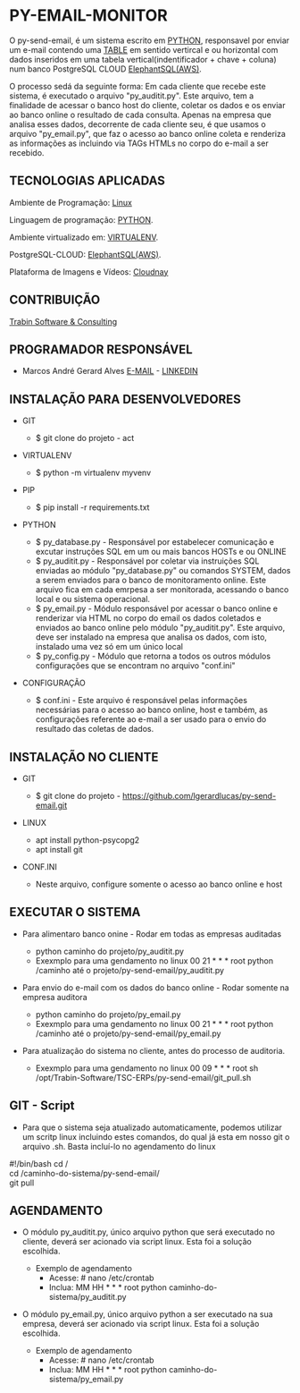 ﻿PY-EMAIL-MONITOR 
=================
O py-send-email, é um sistema escrito em [PYTHON](https://www.python.org/), 
responsavel por enviar um e-mail contendo uma [TABLE](https://www.w3schools.com/html/html_tables.asp) 
em sentido vertircal e ou horizontal com dados inseridos em uma tabela vertical(indentificador + chave + coluna) 
num banco PostgreSQL CLOUD [ElephantSQL(AWS)](https://www.elephantsql.com/about_us.html).

O processo sedá da seguinte forma: Em cada cliente que recebe este sistema, é executado o arquivo "py_auditit.py".
Este arquivo, tem a finalidade de acessar o banco host do cliente, coletar os dados e os enviar ao banco online o 
resultado de cada consulta. Apenas na empresa que analisa esses dados, decorrente de cada cliente seu, é que usamos 
o arquivo "py_email.py", que faz o acesso ao banco online coleta e renderiza as informações as incluindo via TAGs HTMLs
no corpo do e-mail a ser recebido.


TECNOLOGIAS APLICADAS
---------------------
Ambiente de Programação: [Linux](https://br-linux.org/)

Linguagem de programação: [PYTHON](https://www.python.org/).

Ambiente virtualizado em: [VIRTUALENV](https://virtualenv.pypa.io/en/latest/).

PostgreSQL-CLOUD: [ElephantSQL(AWS)](https://www.elephantsql.com/about_us.html).

Plataforma de Imagens e Vídeos: [Cloudnay](https://cloudinary.com/)


CONTRIBUIÇÃO 
------------

[Trabin Software & Consulting](http://www.trabin.com.br/)


PROGRAMADOR RESPONSÁVEL
------------

* Marcos André Gerard Alves [E-MAIL](lgerardlucas@gmail.com) - [LINKEDIN](https://www.linkedin.com/in/marcos-andre-gerard-alves-b071211b/)


INSTALAÇÃO PARA DESENVOLVEDORES
------------
* GIT
    * $ git clone do projeto - act

* VIRTUALENV 
    * $ python -m virtualenv myvenv

* PIP
    * $ pip install -r requirements.txt 

* PYTHON
    * $ py_database.py - Responsável por estabelecer comunicação e excutar instruções SQL em um ou mais bancos HOSTs e ou ONLINE
    * $ py_auditit.py - Responsável por coletar via instruições SQL enviadas ao módulo "py_database.py" ou comandos SYSTEM, 
                        dados a serem enviados para o banco de monitoramento online. Este arquivo fica em cada emrpesa a ser
                        monitorada, acessando o banco local e ou sistema operacional.
    * $ py_email.py - Módulo responsável por acessar o banco online e renderizar via HTML no corpo do email os dados 
                    coletados e enviados ao banco online pelo módulo "py_auditit.py". Este arquivo, deve ser instalado na empresa
                    que analisa os dados, com isto, instalado uma vez só em um único local
    * $ py_config.py - Módulo que retorna a todos os outros módulos configurações que se encontram no arquivo "conf.ini"

* CONFIGURAÇÃO
    * $ conf.ini - Este arquivo é responsável pelas informações necessárias para o acesso ao banco online, host e também, 
                   as configurações referente ao e-mail a ser usado para o envio do resultado das coletas de dados. 


INSTALAÇÃO NO CLIENTE
------------
* GIT
    * $ git clone do projeto - https://github.com/lgerardlucas/py-send-email.git

* LINUX
    * apt install python-psycopg2
    * apt install git

* CONF.INI
    * Neste arquivo, configure somente o acesso ao banco online e host

EXECUTAR O SISTEMA
------------------
* Para alimentaro banco onine - Rodar em todas as empresas auditadas
    * python caminho do projeto/py_auditit.py    
    * Exexmplo para uma gendamento no linux 
      00 21 * * * root python /caminho até o projeto/py-send-email/py_auditit.py

* Para envio do e-mail com os dados do banco online - Rodar somente na empresa auditora
    * python caminho do projeto/py_email.py    
    * Exexmplo para uma gendamento no linux 
      00 21 * * * root python /caminho até o projeto/py-send-email/py_email.py

* Para atualização do sistema no cliente, antes do processo de auditoria.  
    * Exexmplo para uma gendamento no linux 
      00 09 * * * root sh /opt/Trabin-Software/TSC-ERPs/py-send-email/git_pull.sh

GIT - Script
-----------
* Para que o sistema seja atualizado automaticamente, podemos utilizar um scritp linux incluindo estes comandos, 
do qual já esta em nosso git o arquivo .sh. Basta incluí-lo no agendamento do linux

#!/bin/bash
cd /  
cd /caminho-do-sistema/py-send-email/  
git pull  


AGENDAMENTO
-----------
* O módulo py_auditit.py, único arquivo python que será executado no cliente, deverá ser acionado via script linux.
Esta foi a solução escolhida. 
    * Exemplo de agendamento
        * Acesse: # nano /etc/crontab
        * Inclua: MM HH * * * root python caminho-do-sistema/py_auditit.py

* O módulo py_email.py, único arquivo python a ser executado na sua empresa, deverá ser acionado via script linux.
Esta foi a solução escolhida. 
    * Exemplo de agendamento
        * Acesse: # nano /etc/crontab
        * Inclua: MM HH * * * root python caminho-do-sistema/py_email.py
